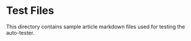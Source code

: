 # Test Files

This directory contains sample article markdown files used for testing the auto-tester.



<!---
Publish: No
--->
